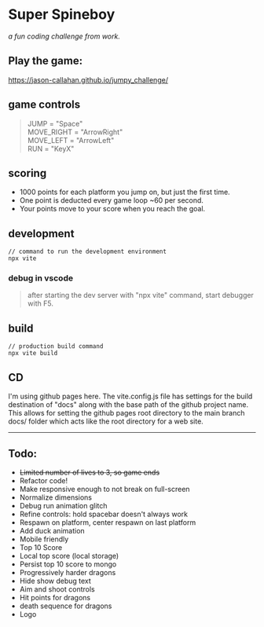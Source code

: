 # Super Spineboy
*a fun coding challenge from work.*


## Play the game: 
https://jason-callahan.github.io/jumpy_challenge/

## game controls
> JUMP = "Space"  
> MOVE_RIGHT = "ArrowRight"  
> MOVE_LEFT = "ArrowLeft"  
> RUN = "KeyX"  


## scoring
- 1000 points for each platform you jump on, but just the first time.
- One point is deducted every game loop ~60 per second.
- Your points move to your score when you reach the goal.


## development
```
// command to run the development environment
npx vite
```

### debug in vscode
> after starting the dev server with "npx vite" command, start debugger with F5. 


## build
```
// production build command
npx vite build
```

## CD
I'm using github pages here.  The vite.config.js file has settings for the build destination of "docs" along with the base path of the github project name.  This allows for setting the github pages root directory to the main branch docs/ folder which acts like the root directory for a web site.


___

## Todo:
- ~~Limited number of lives to 3, so game ends~~
- Refactor code!
- Make responsive enough to not break on full-screen
- Normalize dimensions
- Debug run animation glitch
- Refine controls: hold spacebar doesn't always work
- Respawn on platform, center respawn on last platform
- Add duck animation
- Mobile friendly
- Top 10 Score
- Local top score (local storage)
- Persist top 10 score to mongo
- Progressively harder dragons
- Hide show debug text
- Aim and shoot controls
- Hit points for dragons
- death sequence for dragons
- Logo